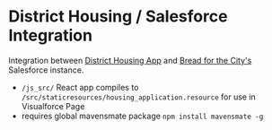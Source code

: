 # District Housing / Salesforce Integration

Integration between [District Housing App](https://github.com/codefordc/districthousing) and [Bread for the City's](breadforthecity.org) Salesforce instance.

- `/js_src/` React app compiles to `/src/staticresources/housing_application.resource` for use in Visualforce Page
- requires global mavensmate package `npm install mavensmate -g`
